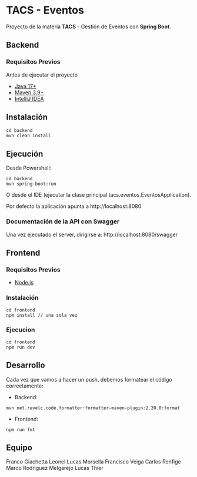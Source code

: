 # TACS - Eventos

Proyecto de la materia **TACS** - Gestión de Eventos con **Spring Boot**.

## Backend

### Requisitos Previos

Antes de ejecutar el proyecto

- [Java 17+](https://jdk.java.net/java-se-ri/17-MR1)
- [Maven 3.9+](https://maven.apache.org/)
- [IntelliJ IDEA](https://www.jetbrains.com/idea/)

##  Instalación

```shell
cd backend
mvn clean install
```

## Ejecución

Desde Powershell:

```shell
cd backend
mvn spring-boot:run
```

O desde el IDE (ejecutar la clase principal tacs.eventos.EventosApplication).

Por defecto la aplicación apunta a
http://localhost:8080

### Documentación de la API con Swagger

Una vez ejecutado el server, dirigirse a: http://localhost:8080/swagger

## Frontend

### Requisitos Previos

- [Node.js](https://nodejs.org/en)

### Instalación 

```shell
cd frontend
npm install // una sola vez
```

### Ejecucion

```shell
cd frontend
npm run dev
```

## Desarrollo 

Cada vez que vamos a hacer un push, debemos formatear el código correctamente:

- Backend: 

```shell
mvn net.revelc.code.formatter:formatter-maven-plugin:2.20.0:format
```
- Frontend: 

```shell
npm run fmt
```

## Equipo

Franco Giachetta
Leonel Lucas Morsella
Francisco Veiga
Carlos Renfige
Marco Rodriguez Melgarejo
Lucas Thier